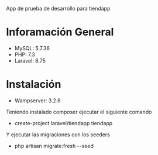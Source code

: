 App de prueba de desarrollo para tiendapp

# Inforamación General

-   MySQL: 5.7.36
-   PHP: 7.3
-   Laravel: 8.75

# Instalación

-   Wampserver: 3.2.6

Teniendo instalado composer ejecutar el siguiente comando

-   create-project laravel/tiendapp tiendapp

Y ejecutar las migraciones con los seeders

-   php artisan migrate:fresh --seed

